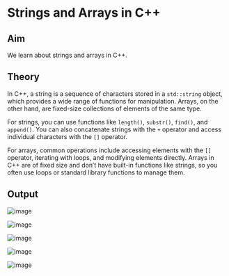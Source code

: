 # Strings and Arrays in C++
## Aim
We learn about strings and arrays in C++.
## Theory
In C++, a string is a sequence of characters stored in a `std::string` object, which provides a wide range of functions for manipulation. Arrays, on the other hand, are fixed-size collections of elements of the same type. 

For strings, you can use functions like `length()`, `substr()`, `find()`, and `append()`. You can also concatenate strings with the `+` operator and access individual characters with the `[]` operator.

For arrays, common operations include accessing elements with the `[]` operator, iterating with loops, and modifying elements directly. Arrays in C++ are of fixed size and don’t have built-in functions like strings, so you often use loops or standard library functions to manage them. 

## Output

![image](https://github.com/user-attachments/assets/053abc53-7a5a-47de-b597-b11c11fb0720)

![image](https://github.com/user-attachments/assets/26f71c20-d534-4acd-aa0c-79caa86f8270)

![image](https://github.com/user-attachments/assets/5cf28006-3b6b-46d3-8f8a-99bd819f26be)

![image](https://github.com/user-attachments/assets/9b4aab62-02f4-46d0-a814-565df0548237)

![image](https://github.com/user-attachments/assets/f1430e08-4645-490a-82cb-881d498cae06)










